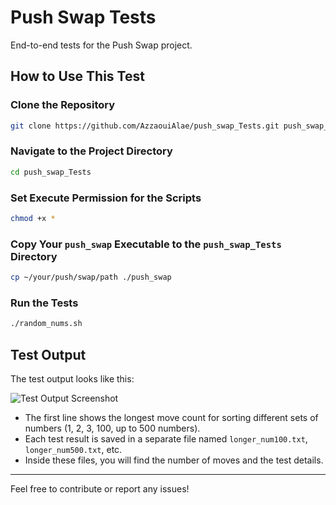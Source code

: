 # Push Swap Tests

End-to-end tests for the Push Swap project.

## How to Use This Test

### Clone the Repository
```sh
git clone https://github.com/AzzaouiAlae/push_swap_Tests.git push_swap_Tests
```

### Navigate to the Project Directory
```sh
cd push_swap_Tests
```

### Set Execute Permission for the Scripts
```sh
chmod +x *
```

### Copy Your `push_swap` Executable to the `push_swap_Tests` Directory
```sh
cp ~/your/push/swap/path ./push_swap
```

### Run the Tests
```sh
./random_nums.sh
```

## Test Output

The test output looks like this:

![Test Output Screenshot](https://github.com/user-attachments/assets/2ef8d7c4-7c99-4101-a09f-c73460f019b9)

- The first line shows the longest move count for sorting different sets of numbers (1, 2, 3, 100, up to 500 numbers).
- Each test result is saved in a separate file named `longer_num100.txt`, `longer_num500.txt`, etc.
- Inside these files, you will find the number of moves and the test details.

---

Feel free to contribute or report any issues!


